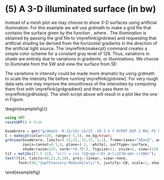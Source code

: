 # (5) A 3-D illuminated surface (in bw)

Instead of a mesh plot we may choose to show 3-D surfaces using artificial illumination. For this
example we will use grdmath to make a grid file that contains the surface given by the function , where .
The illumination is obtained by passing the grid file to \myreflink{grdview} and requesting that
artificial shading be derived from the horizontal gradients in the direction of the artificial
light source. The \myreflink{makecpt} command creates a simple color scheme for a constant gray
level of 128. Thus, variations in shade are entirely due to variations in gradients, or illuminations.
We choose to illuminate from the SW and view the surface from SE:

The variations in intensity could be made more dramatic by using grdmath to scale the intensity file
before running \myreflink{grdview}. For very rough data sets one may improve the smoothness of the
intensities by computing them first with \myreflink{grdgradient} and then pass them to \myreflink{grdhisteq}.
The shell-script above will result in a plot like the one in Figure.

\begin{examplefig}{}
```julia
using GMT
resetGMT() # hide

Gsombrero = gmt("grdmath -R-15/15/-15/15 -I0.3 X Y HYPOT DUP 2 MUL PI MUL 8 DIV COS EXCH NEG 10 DIV EXP MUL =");
C = makecpt(color=128, range=(-5,5), no_bg=true);
grdview(Gsombrero, limits=(-15,15,-15,15,-1,1), frame=(axes="SEwnZ", annot=5),
        zaxis=(annot=0.5,), plane=(-1, :white), surftype=:surface,
        shade=(azim=225, norm="t0.75"), figsize=12, zsize=5, view=(120,30))
tit = mat2ds([7.5 12], "z(r) = cos (2@~p@~r/8) @~\\327@~e@+-r/10@+");
text!(tit, limits=(0,21,0,28), proj=:linear, view=:none,
      font=(50,"ZapfChancery-MediumItalic"), justify=:CB, scale=1, show=true)
```
\end{examplefig}
